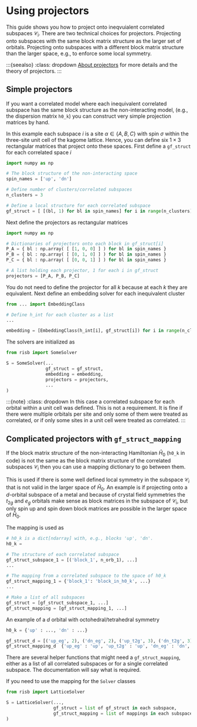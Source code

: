 # Using projectors

This guide shows you how to project onto ineqvuialent correlated subspaces
$\mathcal{C}_i$. 
There are two technical choices for projectors.
Projecting onto subspaces with the same block matrix structure as the larger set 
of orbitals. Projecting onto subspaces with a different block matrix structure 
than the larger space, e.g., to enforce some local symmetry.

:::{seealso}
:class: dropdown
[About projectors](../explanations/projectors.md) for more details and the 
theory of projectors.
:::

## Simple projectors

If you want a correlated model where each inequivalent correlated subspace 
has the same block structure as the non-interacting model, (e.g., the 
dispersion matrix `h0_k`) you can construct very simple projection matrices 
by hand.

In this example each subspace $i$ is a site 
$\alpha \in \{A, B, C\}$ with spin $\sigma$ within the three-site unit cell 
of the kagome lattice. Hence, you can define six 
$1 \times 3$ rectangular matrices that project onto these spaces. First 
define a `gf_struct` for each correlated space $i$ 

```python
import numpy as np

# The block structure of the non-interacting space
spin_names = ['up', 'dn']

# Define number of clusters/correlated subspaces
n_clusters = 3

# Define a local structure for each correlated subspace
gf_struct = [ [(bl, 1) for bl in spin_names] for i in range(n_clusters) ]
```

Next define the projectors as rectangular matrices

```python
import numpy as np

# Dictionaries of projectors onto each block in gf_struct[i]
P_A = { bl : np.array( [ [1, 0, 0] ] ) for bl in spin_names }
P_B = { bl : np.array( [ [0, 1, 0] ] ) for bl in spin_names }
P_C = { bl : np.array( [ [0, 0, 1] ] ) for bl in spin_names }

# A list holding each projector, 1 for each i in gf_struct
projectors = [P_A, P_B, P_C]
```

You do not need to define the projector for all $k$ because at each $k$ they 
are equivalent. Next define an embedding solver for each inequivalent cluster 

```python
from ... import EmbeddingClass

# Define h_int for each cluster as a list
...

embedding = [EmbeddingClass(h_int[i], gf_struct[i]) for i in range(n_clusters)]
```

The solvers are initialized as

```python
from risb import SomeSolver

S = SomeSolver(...
               gf_struct = gf_struct,
               embedding = embedding,
               projectors = projectors,
               ...
)
```

:::{note}
:class: dropdown
In this case a correlated subspace for each orbital within a unit cell was 
defined. This is not a requirement. It is fine if there were multiple orbitals 
per site and only some of them were treated as correlated, or if only some 
sites in a unit cell were treated as correlated.
:::

## Complicated projectors with `gf_struct_mapping`

If the block matrix structure of the non-interacting Hamiltonian $\hat{H}_0$ 
(`h0_k` in code) is not the same as the block matrix structure of the 
correlated subspaces $\mathcal{C}_i$ then you can use a mapping dictionary 
to go between them. 

This is used if there is some well defined local 
symmetry in the subspace $\mathcal{C}_i$ that is not valid in the larger 
space of $\hat{H}_0$. An example is if projecting onto a $d$-orbital subspace 
of a metal and because of crystal field symmetries the $t_{2g}$ and $e_g$ 
orbitals make sense as block matrices in the subspace of $\mathcal{C}_i$, 
but only spin up and spin down block matrices are possible in the larger 
space of $\hat{H}_0$.

The mapping is used as

```python
# h0_k is a dict[ndarray] with, e.g., blocks 'up', 'dn'.
h0_k = 

# The structure of each correlated subspace 
gf_struct_subspace_1 = [('block_1', n_orb_1), ...]
...

# The mapping from a correlated subspace to the space of h0_k
gf_struct_mapping_1 = {'block_1': 'block_in_h0_k', ...}
...

# Make a list of all subspaces
gf_struct = [gf_struct_subspace_1, ...]
gf_struct_mapping = [gf_struct_mapping_1, ...]
```

An example of a $d$ orbital with octohedral/tetrahedral symmetry

```python
h0_k = {'up' : ..., 'dn' : ...}

gf_struct_d = [('up_eg', 2), ('dn_eg', 2), ('up_t2g', 3), ('dn_t2g', 3)]
gf_struct_mapping_d  {'up_eg' : 'up', 'up_t2g' : 'up', 'dn_eg' : 'dn', 'dn_t2g' : 'dn'}
```

There are several helper functions that might need a `gf_struct_mapping`, 
either as a list of all correlated subspaces or for a single correlated 
subspace. The documentation will say what is required.

If you need to use the mapping for the `Solver` classes 

```python
from risb import LatticeSolver

S = LatticeSolver(...,
                  gf_struct = list of gf_struct in each subspace,
                  gf_struct_mapping = list of mappings in each subspace,
)
```
